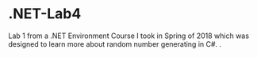 # .NET-Lab4
Lab 1 from a .NET Environment Course I took in Spring of 2018 which was designed to learn more about random number generating in C#. .
